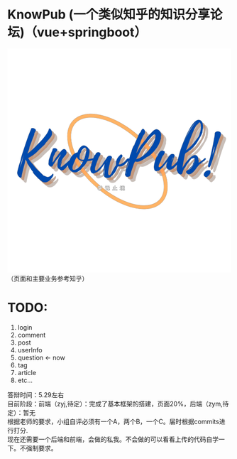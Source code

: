 # KnowPub (一个类似知乎的知识分享论坛)（vue+springboot）
![image](https://github.com/Gringoire-99/know_pub/blob/master/know_pub_%E5%89%8D%E7%AB%AF/src/assets/login/logo.png)
（页面和主要业务参考知乎）
   
   # TODO:
   1. login
   5. comment 
   5. post
   3. userInfo
   4. question <- now
   6. tag
   7. article
   8. etc...
   
   
答辩时间：5.29左右  
目前阶段：前端（zyj,待定）：完成了基本框架的搭建，页面20%，后端（zym,待定）：暂无  
根据老师的要求，小组自评必须有一个A，两个B，一个C。届时根据commits进行打分.  
现在还需要一个后端和前端，会做的私我。不会做的可以看看上传的代码自学一下。不强制要求。  
